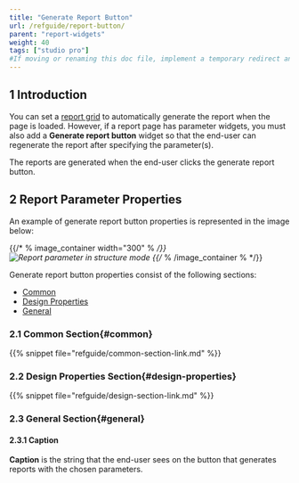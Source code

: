 ```yaml
---
title: "Generate Report Button"
url: /refguide/report-button/
parent: "report-widgets"
weight: 40
tags: ["studio pro"]
#If moving or renaming this doc file, implement a temporary redirect and let the respective team know they should update the URL in the product. See Mapping to Products for more details.
---
```


## 1 Introduction

You can set a [report grid](/refguide/report-grid/) to automatically generate the report when the page is loaded. However, if a report page has parameter widgets, you must also add a **Generate report button** widget so that the end-user can regenerate the report after specifying the parameter(s).

The reports are generated when the end-user clicks the generate report button.

## 2 Report Parameter Properties

An example of generate report button properties is represented in the image below:

{{/* % image_container width="300" % */}}![Report parameter in structure mode](/attachments/refguide/modeling/pages/report-widgets/report-button/generate-report-button-properties.png)
{{/* % /image_container % */}}

Generate report button properties consist of the following sections:

* [Common](#common)
* [Design Properties](#design-properties)
* [General](#general)

### 2.1 Common Section{#common}

{{% snippet file="refguide/common-section-link.md" %}}

### 2.2 Design Properties Section{#design-properties}

{{% snippet file="refguide/design-section-link.md" %}}

### 2.3 General Section{#general}

#### 2.3.1 Caption

**Caption** is the string that the end-user sees on the button that generates reports with the chosen parameters.
